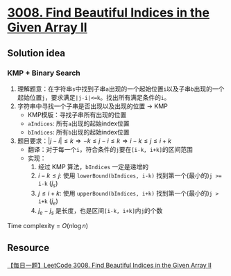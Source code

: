 # [3008. Find Beautiful Indices in the Given Array II](https://leetcode.com/problems/find-beautiful-indices-in-the-given-array-ii/description/)

## Solution idea
### KMP + Binary Search
1. 理解题意：在字符串`s`中找到子串`a`出现的一个起始位置`i`以及子串`b`出现的一个起始位置`j`，要求满足`|j-i|<=k`。找出所有满足条件的`i`。
2. 字符串中寻找一个子串是否出现以及出现的位置 -> KMP
    * KMP模版：寻找子串所有出现的位置
    * `aIndices`: 所有`a`出现的起始index位置
    * `bIndices`: 所有`b`出现的起始index位置
3. 题目要求：$|j-i| \leq k \Rightarrow -k \leq j-i \leq k \Rightarrow i-k \leq j \leq i+k$
    * 翻译：对于每一个`i`，符合条件的`j`要在`[i-k, i+k]`的区间范围
    * 实现：
        1. 经过 KMP 算法，`bIndices` 一定是递增的
        2. $i-k \leq j$: 使用 `lowerBound(bIndices, i-k)` 找到第一个(最小的)`j >= i-k` ($j_{s}$)
        3. $j \leq i+k$: 使用 `upperBound(bIndices, i+k)` 找到第一个(最小的)`j > i+k` ($j_{e}$)
        4. $j_{e} - j_{s}$ 是长度，也是区间`[i-k, i+k]`内`j`的个数
    
Time complexity = $O(n\log n)$

## Resource
[【每日一题】LeetCode 3008. Find Beautiful Indices in the Given Array II](https://www.youtube.com/watch?v=_SBlKX9zc_0&ab_channel=HuifengGuan)